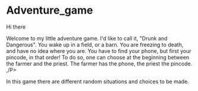 # Adventure_game
Hi there

<p> Welcome to my little adventure game.
I'd like to call it, "Drunk and Dangerous".
You wake up in a field, or a barn.
You are freezing to death, and have no idea where you are.
You have to find your phone, but first your pincode, in that order!
To do so, one can choose at the beginning between the farmer and the priest.
The farmer has the phone, the priest the pincode. ,/P>
  
<p> In this game there are different random situations and choices to be made.</p>
